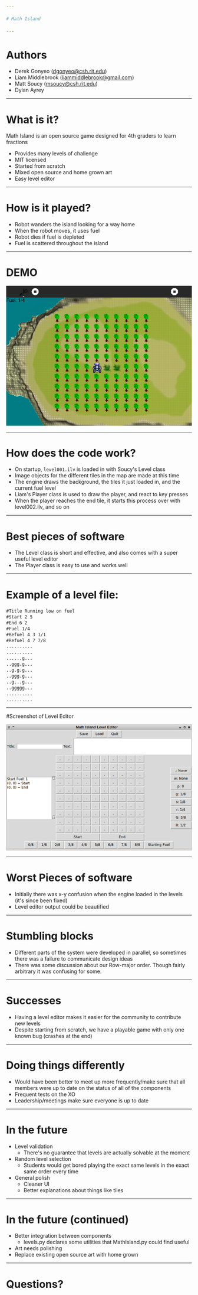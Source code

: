 ```yaml
---

# Math Island

---
```


# Authors

- Derek Gonyeo (dgonyeo@csh.rit.edu)
- Liam Middlebrook (liammiddlebrook@gmail.com)
- Matt Soucy (msoucy@csh.rit.edu)
- Dylan Ayrey

---

# What is it?

Math Island is an open source game designed for 4th graders to learn fractions

- Provides many levels of challenge
- MIT licensed
- Started from scratch
- Mixed open source and home grown art
- Easy level editor

---

# How is it played?

- Robot wanders the island looking for a way home
- When the robot moves, it uses fuel
- Robot dies if fuel is depleted
- Fuel is scattered throughout the island

---

# DEMO

![Gameplay](./gameplay.png)

---

# How does the code work?

- On startup, `level001.ilv` is loaded in with Soucy's Level class
- Image objects for the different tiles in the map are made at this time
- The engine draws the background, the tiles it just loaded in, and the current fuel level
- Liam's Player class is used to draw the player, and react to key presses
- When the player reaches the end tile, it starts this process over with level002.ilv, and so on

---

# Best pieces of software

- The Level class is short and effective, and also comes with a super useful level editor
- The Player class is easy to use and works well

---

# Example of a level file:

    #Title Running low on fuel
    #Start 2 5
    #End 6 2
    #Fuel 1/4
    #Refuel 4 3 1/1 
    #Refuel 4 7 7/8
    ..........
    ..........
    ......g...
    ..ggg.g...
    ..g.g.g...
    ..ggg.g...
    ..g...g...
    ..ggggg...
    ..........
    ..........

---

#Screenshot of Level Editor

![levelEditor](editor.png)

---

# Worst Pieces of software

- Initially there was x-y confusion when the engine loaded in the levels (it's since been fixed)
- Level editor output could be beautified

---

# Stumbling blocks

- Different parts of the system were developed in parallel, so sometimes there was a failure to communicate design ideas
- There was some discussion about our Row-major order. Though fairly arbitrary it was confusing for some.


---

# Successes

- Having a level editor makes it easier for the community to contribute new levels
- Despite starting from scratch, we have a playable game with only one known bug (crashes at the end)

---

# Doing things differently

- Would have been better to meet up more frequently/make sure that all members were up to date on the status of all of the components
- Frequent tests on the XO
- Leadership/meetings make sure everyone is up to date


---

# In the future

- Level validation
	- There's no guarantee that levels are actually solvable at the moment
- Random level selection
	- Students would get bored playing the exact same levels in the exact same order every time
- General polish
	- Cleaner UI
	- Better explanations about things like tiles

---

# In the future (continued)

- Better integration between components
	- levels.py declares some utilities that MathIsland.py could find useful
- Art needs polishing
- Replace existing open source art with home grown

---

# Questions?
